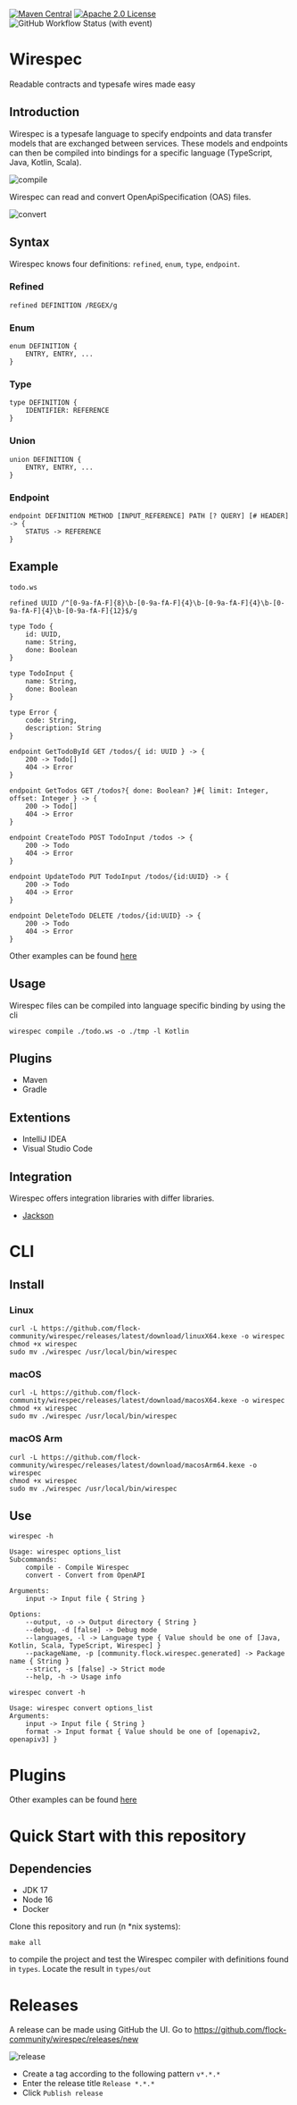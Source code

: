 [![Maven Central](https://img.shields.io/maven-central/v/community.flock.wirespec.compiler/lib)](https://mvnrepository.com/artifact/community.flock.wirespec.compiler/core-jvm)
[![Apache 2.0 License](https://img.shields.io/badge/License-Apache_2.0-blue)](LICENSE)
![GitHub Workflow Status (with event)](https://img.shields.io/github/actions/workflow/status/flock-community/wirespec/build.yml)

# Wirespec

Readable contracts and typesafe wires made easy

## Introduction

Wirespec is a typesafe language to specify endpoints and data transfer models that are exchanged between services.
These models and endpoints can then be compiled into bindings for a specific language (TypeScript, Java, Kotlin, Scala).

![compile](images/wirespec-compile.png)

Wirespec can read and convert OpenApiSpecification (OAS) files.

![convert](images/wirespec-convert.png)

## Syntax

Wirespec knows four definitions: `refined`, `enum`, `type`, `endpoint`.

### Refined
```wirespec
refined DEFINITION /REGEX/g
```

### Enum
```wirespec
enum DEFINITION {
    ENTRY, ENTRY, ...
}
```

### Type
```wirespec
type DEFINITION {
    IDENTIFIER: REFERENCE
}
```

### Union
```wirespec
union DEFINITION {
    ENTRY, ENTRY, ...
}
```

### Endpoint
```wirespec
endpoint DEFINITION METHOD [INPUT_REFERENCE] PATH [? QUERY] [# HEADER] -> {
    STATUS -> REFERENCE
}
```

## Example

`todo.ws`

```wirespec
refined UUID /^[0-9a-fA-F]{8}\b-[0-9a-fA-F]{4}\b-[0-9a-fA-F]{4}\b-[0-9a-fA-F]{4}\b-[0-9a-fA-F]{12}$/g

type Todo {
    id: UUID,
    name: String,
    done: Boolean
}

type TodoInput {
    name: String,
    done: Boolean
}

type Error {
    code: String,
    description: String
}

endpoint GetTodoById GET /todos/{ id: UUID } -> {
    200 -> Todo[]
    404 -> Error
}

endpoint GetTodos GET /todos?{ done: Boolean? }#{ limit: Integer, offset: Integer } -> {    
    200 -> Todo[]
    404 -> Error
}

endpoint CreateTodo POST TodoInput /todos -> {
    200 -> Todo
    404 -> Error
}

endpoint UpdateTodo PUT TodoInput /todos/{id:UUID} -> {
    200 -> Todo
    404 -> Error
}

endpoint DeleteTodo DELETE /todos/{id:UUID} -> {
    200 -> Todo
    404 -> Error
}
```

Other examples can be found [here](examples/README.md)

## Usage

Wirespec files can be compiled into language specific binding by using the cli

```shell
wirespec compile ./todo.ws -o ./tmp -l Kotlin
```

## Plugins

* Maven
* Gradle

## Extentions

* IntelliJ IDEA
* Visual Studio Code

## Integration
Wirespec offers integration libraries with differ libraries.

* [Jackson](src/integration/jackson)

# CLI

## Install

### Linux

```shell
curl -L https://github.com/flock-community/wirespec/releases/latest/download/linuxX64.kexe -o wirespec
chmod +x wirespec
sudo mv ./wirespec /usr/local/bin/wirespec
```

### macOS

```shell
curl -L https://github.com/flock-community/wirespec/releases/latest/download/macosX64.kexe -o wirespec
chmod +x wirespec
sudo mv ./wirespec /usr/local/bin/wirespec
```

### macOS Arm

```shell
curl -L https://github.com/flock-community/wirespec/releases/latest/download/macosArm64.kexe -o wirespec
chmod +x wirespec
sudo mv ./wirespec /usr/local/bin/wirespec
```

## Use

```shell
wirespec -h
```

```
Usage: wirespec options_list
Subcommands: 
    compile - Compile Wirespec
    convert - Convert from OpenAPI

Arguments: 
    input -> Input file { String }

Options: 
    --output, -o -> Output directory { String }
    --debug, -d [false] -> Debug mode 
    --languages, -l -> Language type { Value should be one of [Java, Kotlin, Scala, TypeScript, Wirespec] }
    --packageName, -p [community.flock.wirespec.generated] -> Package name { String }
    --strict, -s [false] -> Strict mode 
    --help, -h -> Usage info 
```

```shell
wirespec convert -h
```

```
Usage: wirespec convert options_list
Arguments: 
    input -> Input file { String }
    format -> Input format { Value should be one of [openapiv2, openapiv3] }
```

# Plugins

Other examples can be found [here](examples/README.md)

# Quick Start with this repository

## Dependencies

* JDK 17
* Node 16
* Docker

Clone this repository and run (n *nix systems):

```shell
make all
```

to compile the project and test the Wirespec compiler with definitions found in `types`. Locate the result
in `types/out`

# Releases

A release can be made using GitHub the UI.
Go to https://github.com/flock-community/wirespec/releases/new

![release](images/release.png)

- Create a tag according to the following pattern `v*.*.*`
- Enter the release title `Release *.*.*`
- Click `Publish release`
